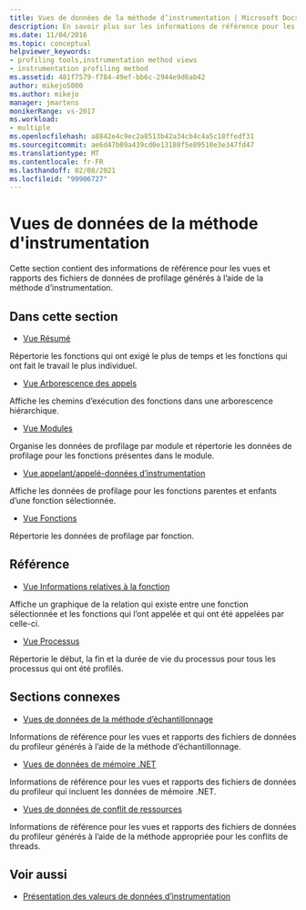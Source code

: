 ```yaml
---
title: Vues de données de la méthode d’instrumentation | Microsoft Docs
description: En savoir plus sur les informations de référence pour les vues et les rapports des fichiers de données du profileur générés à l’aide de la méthode d’instrumentation.
ms.date: 11/04/2016
ms.topic: conceptual
helpviewer_keywords:
- profiling tools,instrumentation method views
- instrumentation profiling method
ms.assetid: 481f7579-f784-49ef-bb6c-2944e9d6ab42
author: mikejo5000
ms.author: mikejo
manager: jmartens
monikerRange: vs-2017
ms.workload:
- multiple
ms.openlocfilehash: a8842e4c9ec2a8513b42a34cb4c4a5c18ffedf31
ms.sourcegitcommit: ae6d47b09a439cd0e13180f5e89510e3e347fd47
ms.translationtype: MT
ms.contentlocale: fr-FR
ms.lasthandoff: 02/08/2021
ms.locfileid: "99906727"
---
```

# <a name="instrumentation-method-data-views"></a>Vues de données de la méthode d'instrumentation
Cette section contient des informations de référence pour les vues et rapports des fichiers de données de profilage générés à l’aide de la méthode d’instrumentation.

## <a name="in-this-section"></a>Dans cette section
- [Vue Résumé](../profiling/summary-view-instrumentation-data.md)

 Répertorie les fonctions qui ont exigé le plus de temps et les fonctions qui ont fait le travail le plus individuel.

- [Vue Arborescence des appels](../profiling/call-tree-view-instrumentation-data.md)

 Affiche les chemins d’exécution des fonctions dans une arborescence hiérarchique.

- [Vue Modules](../profiling/modules-view-instrumentation-data.md)

 Organise les données de profilage par module et répertorie les données de profilage pour les fonctions présentes dans le module.

- [Vue appelant/appelé-données d’instrumentation](../profiling/caller-callee-view-instrumentation-data.md)

 Affiche les données de profilage pour les fonctions parentes et enfants d’une fonction sélectionnée.

- [Vue Fonctions](../profiling/functions-view-instrumentation-data.md)

 Répertorie les données de profilage par fonction.

## <a name="reference"></a>Référence
- [Vue Informations relatives à la fonction](../profiling/function-details-view.md)

 Affiche un graphique de la relation qui existe entre une fonction sélectionnée et les fonctions qui l’ont appelée et qui ont été appelées par celle-ci.

- [Vue Processus](../profiling/process-view.md)

 Répertorie le début, la fin et la durée de vie du processus pour tous les processus qui ont été profilés.

## <a name="related-sections"></a>Sections connexes
- [Vues de données de la méthode d’échantillonnage](../profiling/profiler-sampling-method-data-views.md)

 Informations de référence pour les vues et rapports des fichiers de données du profileur générés à l’aide de la méthode d’échantillonnage.

- [Vues de données de mémoire .NET](../profiling/dotnet-memory-data-views.md)

 Informations de référence pour les vues et rapports des fichiers de données du profileur qui incluent les données de mémoire .NET.

- [Vues de données de conflit de ressources](../profiling/resource-contention-data-views.md)

 Informations de référence pour les vues et rapports des fichiers de données du profileur générés à l’aide de la méthode appropriée pour les conflits de threads.

## <a name="see-also"></a>Voir aussi
- [Présentation des valeurs de données d’instrumentation](../profiling/understanding-instrumentation-data-values.md)
